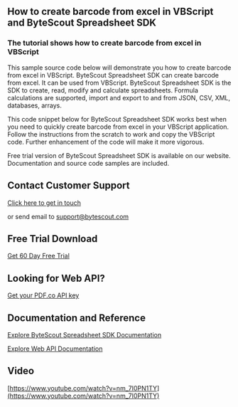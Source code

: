 ## How to create barcode from excel in VBScript and ByteScout Spreadsheet SDK

### The tutorial shows how to create barcode from excel in VBScript

This sample source code below will demonstrate you how to create barcode from excel in VBScript. ByteScout Spreadsheet SDK can create barcode from excel. It can be used from VBScript. ByteScout Spreadsheet SDK is the SDK to create, read, modify and calculate spreadsheets. Formula calculations are supported, import and export to and from JSON, CSV, XML, databases, arrays.

This code snippet below for ByteScout Spreadsheet SDK works best when you need to quickly create barcode from excel in your VBScript application. Follow the instructions from the scratch to work and copy the VBScript code. Further enhancement of the code will make it more vigorous.

Free trial version of ByteScout Spreadsheet SDK is available on our website. Documentation and source code samples are included.

## Contact Customer Support

[Click here to get in touch](https://bytescout.zendesk.com/hc/en-us/requests/new?subject=ByteScout%20Spreadsheet%20SDK%20Question)

or send email to [support@bytescout.com](mailto:support@bytescout.com?subject=ByteScout%20Spreadsheet%20SDK%20Question) 

## Free Trial Download

[Get 60 Day Free Trial](https://bytescout.com/download/web-installer?utm_source=github-readme)

## Looking for Web API? 

[Get your PDF.co API key](https://pdf.co/documentation/api?utm_source=github-readme)

## Documentation and Reference

[Explore ByteScout Spreadsheet SDK Documentation](https://bytescout.com/documentation/index.html?utm_source=github-readme)

[Explore Web API Documentation](https://pdf.co/documentation/api?utm_source=github-readme)

## Video

[https://www.youtube.com/watch?v=nm_7I0PN1TY](https://www.youtube.com/watch?v=nm_7I0PN1TY)